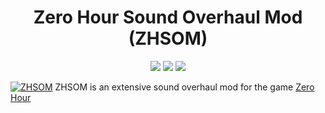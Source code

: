 <h1 align="center">Zero Hour Sound Overhaul Mod (ZHSOM) </h1>
<p align="center">
  <img src="https://img.shields.io/badge/MAINTAINED-YES-green?style=for-the-badge">
  <img src="https://img.shields.io/badge/LICENSE-MIT-blue?style=for-the-badge">
  <img src="https://img.shields.io/github/issues/VaughnValle/zhsom?style=for-the-badge">
</p>

 [![ZHSOM](https://raw.githubusercontent.com/VaughnValle/elektropunk/master/header.jpg "ZHSOM Header")](https://store.steampowered.com/app/1359090/Zero_Hour)
 ZHSOM is an extensive sound overhaul mod for the game [Zero Hour](https://store.steampowered.com/app/1359090/Zero_Hour) 


